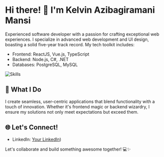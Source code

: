 # Hi there! 👋 I'm Kelvin Azibagiramani Mansi

Experienced software developer with a passion for crafting exceptional web experiences. I specialize in advanced web development and UI design, boasting a solid five-year track record. My tech toolkit includes:

- Frontend: ReactJS, Vue.js, TypeScript
- Backend: Node.js, C#, .NET
- Databases: PostgreSQL, MySQL

![Skills](https://img.shields.io/badge/Skills-ReactJS%20%7C%20Vue.js%20%7C%20TypeScript%20%7C%20Node.js%20%7C%20C%23%20%7C%20.NET%20%7C%20PostgreSQL%20%7C%20MySQL-34B4EB?style=for-the-badge&logo=none)

## 🚀 What I Do

I create seamless, user-centric applications that blend functionality with a touch of innovation. Whether it's frontend magic or backend wizardry, I ensure my solutions not only meet expectations but exceed them.

## 🌐 Let's Connect!

- LinkedIn: [Your LinkedIn](https://www.linkedin.com/in/azibagiramani-mansi-558b65144/))

Let's collaborate and build something awesome together! 💻✨
